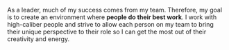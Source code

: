 As a leader, much of my success comes from my team. Therefore, my goal is to create an environment where **people do their best work**. I work with high-caliber people and strive to allow each person on my team to bring their unique perspective to their role so I can get the most out of their creativity and energy.